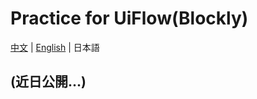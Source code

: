 # Practice for UiFlow(Blockly)

[中文](/zh_CN/practice/practice_blockly) | [English](/en/practice/practice_blockly) | 日本語

## (近日公開...)